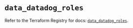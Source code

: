 # `data_datadog_roles`

Refer to the Terraform Registry for docs: [`data_datadog_roles`](https://registry.terraform.io/providers/datadog/datadog/3.47.0/docs/data-sources/roles).
